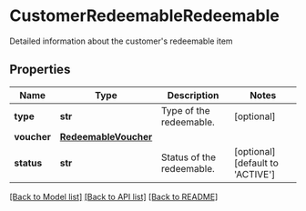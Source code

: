 # CustomerRedeemableRedeemable

Detailed information about the customer's redeemable item

## Properties

Name | Type | Description | Notes
------------ | ------------- | ------------- | -------------
**type** | **str** | Type of the redeemable. | [optional] 
**voucher** | [**RedeemableVoucher**](RedeemableVoucher.md) |  | 
**status** | **str** | Status of the redeemable. | [optional] [default to 'ACTIVE']

[[Back to Model list]](../README.md#documentation-for-models) [[Back to API list]](../README.md#documentation-for-api-endpoints) [[Back to README]](../README.md)


